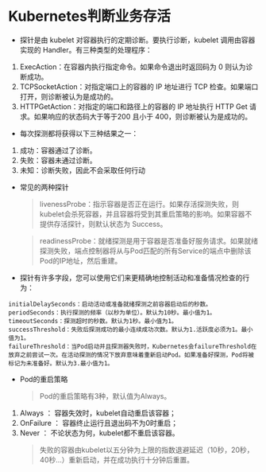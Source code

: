 # Kubernetes判断业务存活

* 探针是由 kubelet 对容器执行的定期诊断。要执行诊断，kubelet 调用由容器实现的 Handler。有三种类型的处理程序：

1. ExecAction：在容器内执行指定命令。如果命令退出时返回码为 0 则认为诊断成功。
2. TCPSocketAction：对指定端口上的容器的 IP 地址进行 TCP 检查。如果端口打开，则诊断被认为是成功的。
3. HTTPGetAction：对指定的端口和路径上的容器的 IP 地址执行 HTTP Get 请求。如果响应的状态码大于等于200 且小于 400，则诊断被认为是成功的。

* 每次探测都将获得以下三种结果之一：
1. 成功：容器通过了诊断。
2. 失败：容器未通过诊断。
3. 未知：诊断失败，因此不会采取任何行动

* 常见的两种探针
    > livenessProbe：指示容器是否正在运行。如果存活探测失败，则kubelet会杀死容器，并且容器将受到其重启策略的影响。如果容器不提供存活探针，则默认状态为 Success。

    > readinessProbe：就绪探测是用于容器是否准备好服务请求。如果就绪探测失败，端点控制器将从与Pod匹配的所有Service的端点中删除该Pod的IP地址，然后重建。

* 探针有许多字段，您可以使用它们来更精确地控制活动和准备情况检查的行为：
```
initialDelaySeconds：启动活动或准备就绪探测之前容器启动后的秒数。
periodSeconds：执行探测的频率（以秒为单位）。默认为10秒。最小值为1。
timeoutSeconds：探测超时的秒数。默认为1秒。最小值为1。
successThreshold：失败后探测成功的最小连续成功次数。默认为1.活跃度必须为1。最小值为1。
failureThreshold：当Pod启动并且探测器失败时，Kubernetes会failureThreshold在放弃之前尝试一次。在活动探测的情况下放弃意味着重新启动Pod。如果准备好探测，Pod将被标记为未准备好。默认为3.最小值为1。
```
* Pod的重启策略
    > Pod的重启策略有3种，默认值为Always。

1. Always ： 容器失效时，kubelet自动重启该容器；
2. OnFailure ： 容器终止运行且退出码不为0时重启；
3. Never ： 不论状态为何，kubelet都不重启该容器。
    > 失败的容器由kubelet以五分钟为上限的指数退避延迟（10秒，20秒，40秒…）重新启动，并在成功执行十分钟后重置。
